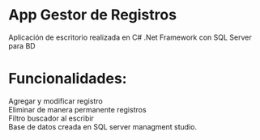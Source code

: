 # App Gestor de Registros
Aplicación de escritorio realizada en C# .Net Framework con SQL Server para BD <br>

# Funcionalidades:
Agregar y modificar registro <br>
Eliminar de manera permanente registros <br>
Filtro buscador al escribir <br>
Base de datos creada en SQL server managment studio.
